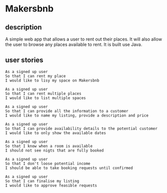 # Makersbnb

## description

A simple web app that allows a user to rent out their places. It will also allow the user to browse any places available to rent. It is built use Java.

## user stories
```
As a signed up user
So that I can rent my place
I would like to lisy my space on Makersbnb
```
```
As a signed up user
So that I can rent multiple places
I would like to list multiple spaces
```
```
As a signed up user
So that I can provide all the information to a customer
I would like to name my listing, provide a description and price
```
```
As a signed up user
So that I can provide availability details to the potential customer
I would like to only show the available dates
```
```
As a signed up user
So that I know when a room is available
I should not see nigts that are fully booked
```
```
As a signed up user
So that I don't loose potential income
I should be able to take booking requests until confirmed
```
```
As a signed up user
So that I can finalise my listing
I would like to approve feasible requests
```
